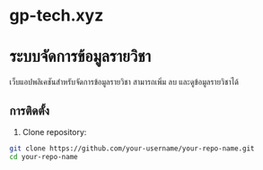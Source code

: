 # gp-tech.xyz
# ระบบจัดการข้อมูลรายวิชา

เว็บแอปพลิเคชันสำหรับจัดการข้อมูลรายวิชา สามารถเพิ่ม ลบ และดูข้อมูลรายวิชาได้

## การติดตั้ง

1. Clone repository:
```bash
git clone https://github.com/your-username/your-repo-name.git
cd your-repo-name
